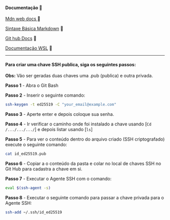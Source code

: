 #### Documentação **📄**

[Mdn web docs ](https://developer.mozilla.org/pt-BR/)👏

[Sintaxe Básica Markdown](https://www.markdownguide.org/basic-syntax/) 👏

[Git hub Docs](https://docs.github.com/pt) 👏

[Documentação WSL](https://docs.microsoft.com/pt-br/windows/wsl/install#check-which-version-of-wsl-you-are-running) 👏


------------------------------------------------------------------------------------------------------------------------------

#### Para criar uma chave SSH publica, siga os seguintes passos:

 **Obs:** Vão ser geradas duas chaves uma .pub (publica) e outra privada.

**Passo 1** - Abra o Git Bash

**Passo 2** - Inserir o seguinte comando:

```bash
ssh-keygen -t ed25519 -C "your_email@example.com"
```

**Passo 3** - Aperte enter e depois coloque sua senha.

**Passo 4** - Ir verificar o caminho onde foi instalado a chave usando [`Cd /.../.../.../`] e depois listar usando  [`ls`]

**Passo 5** - Para ver o conteúdo dentro do arquivo criado (SSH criptografado) execute o seguinte comando:

```bash
cat id_ed25519.pub
```

**Passo 6** - Copiar a o conteúdo da pasta e colar no local de chaves SSH no Git Hub para cadastra a chave em si.

**Passo 7** - Executar o Agente SSH com o comando:

```bash
eval $(ssh-agent -s) 
```

**Passo 8** - Executar o seguinte comando para passar a chave privada para o Agente SSH:

```bash
ssh-add ~/.ssh/id_ed25519
```


